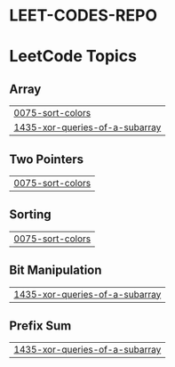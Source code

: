 # LEET-CODES-REPO
<!---LeetCode Topics Start-->
# LeetCode Topics
## Array
|  |
| ------- |
| [0075-sort-colors](https://github.com/venkat-2811/LEET-CODES-REPO/tree/master/0075-sort-colors) |
| [1435-xor-queries-of-a-subarray](https://github.com/venkat-2811/LEET-CODES-REPO/tree/master/1435-xor-queries-of-a-subarray) |
## Two Pointers
|  |
| ------- |
| [0075-sort-colors](https://github.com/venkat-2811/LEET-CODES-REPO/tree/master/0075-sort-colors) |
## Sorting
|  |
| ------- |
| [0075-sort-colors](https://github.com/venkat-2811/LEET-CODES-REPO/tree/master/0075-sort-colors) |
## Bit Manipulation
|  |
| ------- |
| [1435-xor-queries-of-a-subarray](https://github.com/venkat-2811/LEET-CODES-REPO/tree/master/1435-xor-queries-of-a-subarray) |
## Prefix Sum
|  |
| ------- |
| [1435-xor-queries-of-a-subarray](https://github.com/venkat-2811/LEET-CODES-REPO/tree/master/1435-xor-queries-of-a-subarray) |
<!---LeetCode Topics End-->